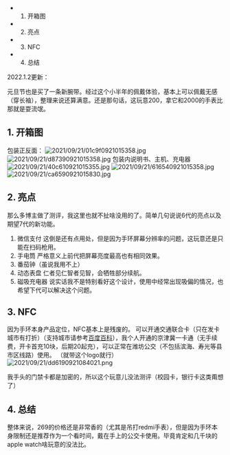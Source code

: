 <!-- TOC -->

- 1. 开箱图
- 2. 亮点
- 3. NFC
- 4. 总结

<!-- /TOC -->

2022.1.2更新：

元旦节也是买了一条新腕带。经过这个小半年的佩戴体验，基本上可以佩戴无感（穿长袖），整理来说还算满意。还是那句话，这玩意200，拿它和2000的手表比那就是耍流氓。

## 1. 开箱图
包装正反面：
![2021/09/21/01c9f0921015358.jpg](https://i1.xktu.xyz/2021/09/21/01c9f0921015358.jpg)
![2021/09/21/d87390921015358.jpg](https://i1.xktu.xyz/2021/09/21/d87390921015358.jpg)
包装内说明书、主机、充电器
![2021/09/21/40c610921015355.jpg](https://i1.xktu.xyz/2021/09/21/40c610921015355.jpg)
![2021/09/21/616540921015358.jpg](https://i1.xktu.xyz/2021/09/21/616540921015358.jpg)
![2021/09/21/ca6590921015830.jpg](https://i1.xktu.xyz/2021/09/21/ca6590921015830.jpg)

## 2. 亮点
那么多博主做了测评，我这里也就不扯啥没用的了。简单几句说说6代的亮点以及期望7代的新功能。

1. 微信支付
   这倒是还有点用处，但是因为手环屏幕分辨率的问题，这玩意还是只能在扫码枪用。
2. 手电筒
   严格意义上前代把屏幕亮度最高也有相同效果。
3. 番茄钟（虽说我用不上）
4. 动态表盘
   仁者见仁智者见智，会牺牲部分续航。
5. 磁吸充电器
   说实话我不是特别看好这个设计，使用中经常出现吸偏的情况，也希望下代可以解决这个问题。

## 3. NFC
因为手环本身产品定位，NFC基本上是残废的。
可以开通交通联合卡（只在发卡城市有打折）（支持城市请参考[百度百科](https://baike.baidu.com/item/%E4%BA%A4%E9%80%9A%E8%81%94%E5%90%88/22155524?fr=aladdin)），我个人开通的京津冀一卡通（无手续费，开卡首充10块，后期20起充），可以正常在潍坊公交（不包括滨海、寿光等县市区线路）使用。
（就带这个logo就行）
![2021/09/21/dd6190921084021.png](https://i1.xktu.xyz/2021/09/21/dd6190921084021.png)

我手头的门禁卡都是加密的，所以这个玩意儿没法测评（校园卡，银行卡这类甭想了）

## 4. 总结
整体来说，269的价格还是非常香的（尤其是吊打redmi手表），但是因为手环本身限制还是推荐作为一个看时间，戴在手上的公交卡使用。毕竟肯定和几千块的apple watch啥玩意的没法比。
